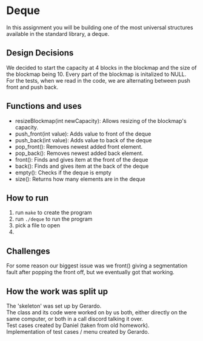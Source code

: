 # Deque
In this assignment you will be building one of the most universal structures available in the standard library, a deque.

## Design Decisions
We decided to start the capacity at 4 blocks in the blockmap and the size of the blockmap being 10.
Every part of the blockmap is initalized to NULL.  
For the tests, when we read in the code, we are alternating between push front and push back.  


## Functions and uses
* resizeBlockmap(int newCapacity): Allows resizing of the blockmap's capacity.
* push_front(int value): Adds value to front of the deque  
* push_back(int value): Adds value to back of the deque  
* pop_front(): Removes newest added front element.
* pop_back(): Removes newest added back element.
* front(): Finds and gives item at the front of the deque
* back(): Finds and gives item at the back of the deque
* empty(): Checks if the deque is empty
* size(): Returns how many elements are in the deque

## How to run
1. run `make` to create the program
2. run `./deque` to run the program
3. pick a file to open  
4. 

## Challenges 
For some reason our biggest issue was we front() giving a segmentation fault after popping the front off, but we eventually got that working. 

## How the work was split up  
The 'skeleton' was set up by Gerardo.  
The class and its code were worked on by us both, either directly on the same computer, or both in a call discord talking it over.  
Test cases created by Daniel (taken from old homework).  
Implementation of test cases / menu created by Gerardo.  